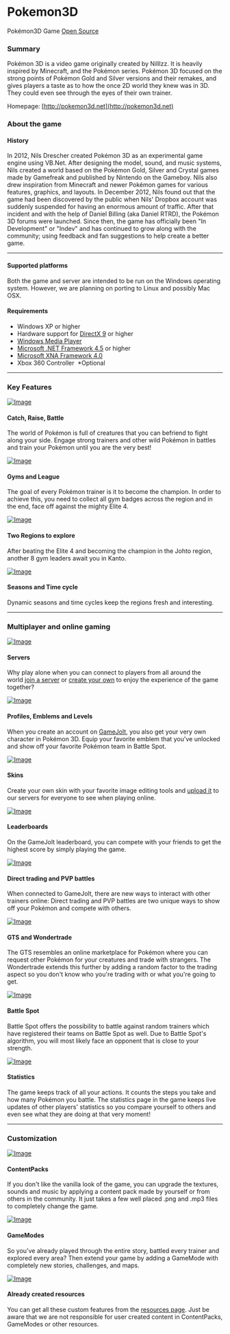 # Pokemon3D
Pokémon3D Game [Open Source](https://github.com/RDCH106/Pokemon3D/blob/master/LICENSE)

### Summary
Pokémon 3D is a video game originally created by Nilllzz. It is heavily inspired by Minecraft, and the Pokémon series. Pokémon 3D focused on the strong points of Pokémon Gold and Silver versions and their remakes, and gives players a taste as to how the once 2D world they knew was in 3D. They could even see through the eyes of their own trainer.

Homepage: [http://pokemon3d.net](http://pokemon3d.net)

### About the game

#### History

In 2012, Nils Drescher created Pokémon 3D as an experimental game engine using VB.Net. After designing the model, sound, and music systems, Nils created a world based on the Pokémon Gold, Silver and Crystal games made by Gamefreak and published by Nintendo on the Gameboy. Nils also drew inspiration from Minecraft and newer Pokémon games for various features, graphics, and layouts. In December 2012, Nils found out that the game had been discovered by the public when Nils' Dropbox account was suddenly suspended for having an enormous amount of traffic. After that incident and with the help of Daniel Billing (aka Daniel RTRD), the Pokémon 3D forums were launched. Since then, the game has officially been "In Development" or "Indev" and has continued to grow along with the community; using feedback and fan suggestions to help create a better game.

  

* * *

#### Supported platforms

Both the game and server are intended to be run on the Windows operating system. However, we are planning on porting to Linux and possibly Mac OSX.

#### Requirements

- Windows XP or higher
- Hardware support for [DirectX 9](http://www.microsoft.com/en-us/download/details.aspx?id=34429) or higher
- [Windows Media Player](http://windows.microsoft.com/en-us/windows/download-windows-media-player)
- [Microsoft .NET Framework 4.5](http://www.microsoft.com/en-us/download/details.aspx?id=30653) or higher
- [Microsoft XNA Framework 4.0](http://www.microsoft.com/en-us/download/details.aspx?id=20914)
- Xbox 360 Controller  *Optional

* * *

### Key Features

  

[![Image](http://pokemon3d.net/files/img/features/caughtpokemon.png)](http://pokemon3d.net/files/img/features/big/caughtpokemon.png)

#### Catch, Raise, Battle

The world of Pokémon is full of creatures that you can befriend to fight along your side. Engage strong trainers and other wild Pokémon in battles and train your Pokémon until you are the very best!

[![Image](http://pokemon3d.net/files/img/features/icegym.png)](http://pokemon3d.net/files/img/features/big/icegym.png)

#### Gyms and League

The goal of every Pokémon trainer is it to become the champion. In order to achieve this, you need to collect all gym badges across the region and in the end, face off against the mighty Elite 4.

[![Image](http://pokemon3d.net/files/img/features/vermilioncity.png)](http://pokemon3d.net/files/img/features/big/vermilioncity.png)

#### Two Regions to explore

After beating the Elite 4 and becoming the champion in the Johto region, another 8 gym leaders await you in Kanto.

[![Image](http://pokemon3d.net/files/img/features/splitseasons.png)](http://pokemon3d.net/files/img/features/big/splitseasons.png)

#### Seasons and Time cycle

Dynamic seasons and time cycles keep the regions fresh and interesting.

* * *

### Multiplayer and online gaming

  

[![Image](http://pokemon3d.net/files/img/features/multiplayer.png)](http://pokemon3d.net/files/img/features/big/multiplayer.png)

#### Servers

Why play alone when you can connect to players from all around the world [join a server](http://pokemon3d.net/server/) or [create your own](http://pokemon3d.net/downloads/) to enjoy the experience of the game together?

[![Image](http://pokemon3d.net/files/img/features/nilllzzprofile.png)](http://pokemon3d.net/files/img/features/big/nilllzzprofile.png)

#### Profiles, Emblems and Levels

When you create an account on [GameJolt](http://gamejolt.com/), you also get your very own character in Pokémon 3D. Equip your favorite emblem that you've unlocked and show off your favorite Pokémon team in Battle Spot.

[![Image](http://pokemon3d.net/files/img/features/rankinglist.png)](http://pokemon3d.net/files/img/features/big/rankinglist.png)

#### Skins

Create your own skin with your favorite image editing tools and [upload it](http://pokemon3d.net/skin/) to our servers for everyone to see when playing online.

[![Image](http://pokemon3d.net/files/img/features/gamejoltranklist.png)](http://pokemon3d.net/files/img/features/big/gamejoltranklist.png)

#### Leaderboards

On the GameJolt leaderboard, you can compete with your friends to get the highest score by simply playing the game.

[![Image](http://pokemon3d.net/files/img/features/pvp.png)](http://pokemon3d.net/files/img/features/big/pvp.png)

#### Direct trading and PVP battles

When connected to GameJolt, there are new ways to interact with other trainers online: Direct trading and PVP battles are two unique ways to show off your Pokémon and compete with others.

[![Image](http://pokemon3d.net/files/img/features/gts.png)](http://pokemon3d.net/files/img/features/big/gts.png)

#### GTS and Wondertrade

The GTS resembles an online marketplace for Pokémon where you can request other Pokémon for your creatures and trade with strangers. The Wondertrade extends this further by adding a random factor to the trading aspect so you don't know who you're trading with or what you're going to get.

[![Image](http://pokemon3d.net/files/img/features/battlespot.png)](http://pokemon3d.net/files/img/features/big/battlespot.png)

#### Battle Spot

Battle Spot offers the possibility to battle against random trainers which have registered their teams on Battle Spot as well. Due to Battle Spot's algorithm, you will most likely face an opponent that is close to your strength.

[![Image](http://pokemon3d.net/files/img/features/statisticsscreen.png)](http://pokemon3d.net/files/img/features/big/statisticsscreen.png)

#### Statistics

The game keeps track of all your actions. It counts the steps you take and how many Pokémon you battle. The statistics page in the game keeps live updates of other players' statistics so you compare yourself to others and even see what they are doing at that very moment!

* * *

### Customization

  

[![Image](http://pokemon3d.net/files/img/features/alttextures.png)](http://pokemon3d.net/files/img/features/big/alttextures.png)

#### ContentPacks

If you don't like the vanilla look of the game, you can upgrade the textures, sounds and music by applying a content pack made by yourself or from others in the community. It just takes a few well placed .png and .mp3 files to completely change the game.

[![Image](http://pokemon3d.net/files/img/features/gamemode.png)](http://pokemon3d.net/files/img/features/big/gamemode.png)

#### GameModes

So you've already played through the entire story, battled every trainer and explored every area? Then extend your game by adding a GameMode with completely new stories, challenges, and maps.

[![Image](http://pokemon3d.net/files/img/features/resources.png)](http://pokemon3d.net/files/img/features/big/resources.png)

#### Already created resources

You can get all these custom features from the [resources page](http://pokemon3d.net/forum/resources/). Just be aware that we are not responsible for user created content in ContentPacks, GameModes or other resources.
